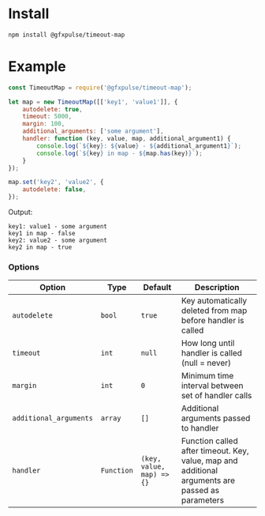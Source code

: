 # Install

```sh
npm install @gfxpulse/timeout-map
```


# Example

```js
const TimeoutMap = require('@gfxpulse/timeout-map');

let map = new TimeoutMap([['key1', 'value1']], {
    autodelete: true,
    timeout: 5000,
    margin: 100,
    additional_arguments: ['some argument'],
    handler: function (key, value, map, additional_argument1) {
        console.log(`${key}: ${value} - ${additional_argument1}`);
        console.log(`${key} in map - ${map.has(key)}`);
    }
});

map.set('key2', 'value2', {
    autodelete: false,
});
```
Output:
```
key1: value1 - some argument
key1 in map - false
key2: value2 - some argument
key2 in map - true
```

### Options

| Option | Type | Default | Description |
|--------|------|---------|-------------|
| `autodelete` | `bool` | `true` | Key automatically deleted from map before handler is called |
| `timeout` | `int` | `null` | How long until handler is called (null = never) |
| `margin` | `int` | `0` | Minimum time interval between set of handler calls |
| `additional_arguments` | `array` | `[]` | Additional arguments passed to handler |
| `handler` | `Function` | `(key, value, map) => {}` | Function called after timeout. Key, value, map and additional arguments are passed as parameters |
